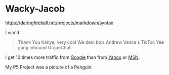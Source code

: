 # Wacky-Jacob


https://daringfireball.net/projects/markdown/syntax

I vim'd

> Thank You Kanye, very cool
> We dem bois
> Andrew Vance's TicToc
> Yee gang inbound
> GrapeChat

I get 10 times more traffic from [Google][1] than from
[Yahoo][2] or [MSN][3].

[1]: http://google.com/        "Google"
[2]: http://search.yahoo.com/  "Yahoo Search"
[3]: http://search.msn.com/    "MSN Search"

My P5 Project was a picture of a Penguin.